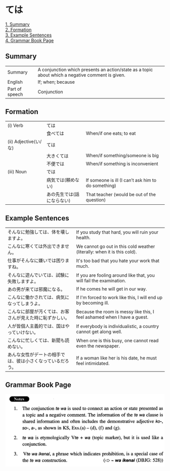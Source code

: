 # ては

[1. Summary](#summary)<br>
[2. Formation](#formation)<br>
[3. Example Sentences](#example-sentences)<br>
[4. Grammar Book Page](#grammar-book-page)<br>


## Summary

<table><tr>   <td>Summary</td>   <td>A conjunction which presents an action/state as a topic about which a negative comment is given.</td></tr><tr>   <td>English</td>   <td>If; when; because</td></tr><tr>   <td>Part of speech</td>   <td>Conjunction</td></tr></table>

## Formation

<table class="table"><tbody><tr class="tr head"><td class="td"><span class="numbers">(i)</span> <span class="bold">Verb</span></td><td class="td"><span class="concept">ては</span></td><td class="td"></td></tr><tr class="tr"><td class="td"></td><td class="td"><span>食べ</span><span class="concept">ては</span></td><td class="td"><span>When/if one eats; to eat</span></td></tr><tr class="tr head"><td class="td"><span class="numbers">(ii)</span> <span class="bold">Adjective(い/な)</span> </td><td class="td"><span class="concept">ては</span></td><td class="td"></td></tr><tr class="tr"><td class="td"></td><td class="td"><span>大きく</span><span class="concept">ては</span></td><td class="td"><span>When/if something/someone is big</span></td></tr><tr class="tr"><td class="td"></td><td class="td"><span>不便</span><span class="concept">では</span></td><td class="td"><span>When/if something is inconvenient</span></td></tr><tr class="tr head"><td class="td"><span class="numbers">(iii)</span> <span class="bold">Noun</span></td><td class="td"><span class="concept">では</span></td><td class="td"></td></tr><tr class="tr"><td class="td"></td><td class="td"><span>病気</span><span class="concept">では</span><span>(頼めない)</span> </td><td class="td"><span>If someone is ill (I can’t ask him to do something)</span> </td></tr><tr class="tr"><td class="td"></td><td class="td"><span>あの先生</span><span class="concept">では</span><span>(話にならない)</span> </td><td class="td"><span>That teacher (would be out of the question)</span> </td></tr></tbody></table>

## Example Sentences

<table><tr>   <td>そんなに勉強しては、体を壊しますよ。</td>   <td>If you study that hard, you will ruin your health.</td></tr><tr>   <td>こんなに寒くては外出できません。</td>   <td>We cannot go out in this cold weather (literally: when it is this cold).</td></tr><tr>   <td>仕事がそんなに嫌いでは困りますね。</td>   <td>It's too bad that you hate your work that much.</td></tr><tr>   <td>そんなに遊んでいては、試験に失敗しますよ。</td>   <td>If you are fooling around like that, you will fail the examination.</td></tr><tr>   <td>あの男が来ては邪魔になる。</td>   <td>If he comes he will get in our way.</td></tr><tr>   <td>こんなに働かされては、病気になってしまうよ。</td>   <td>If I'm forced to work like this, I will end up by becoming ill.</td></tr><tr>   <td>こんなに部屋が汚くては、お客さんが見えた時に恥ずかしい。</td>   <td>Because the room is messy like this, I feel ashamed when I have a guest.</td></tr><tr>   <td>人が皆個人主義的では、国はやっていけない。</td>   <td>If everybody is individualistic, a country cannot get along well.</td></tr><tr>   <td>こんなに忙しくては、新聞も読めない。</td>   <td>When one is this busy, one cannot read even the newspaper.</td></tr><tr>   <td>あんな女性がデートの相手では、彼は小さくなっているだろう。</td>   <td>If a woman like her is his date, he must feel intimidated.</td></tr></table>

## Grammar Book Page

![](../img/Intermediateては.png)

